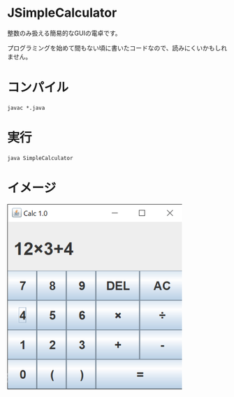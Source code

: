 # JSimpleCalculator
整数のみ扱える簡易的なGUIの電卓です。

プログラミングを始めて間もない頃に書いたコードなので、読みにくいかもしれません。

# コンパイル
`javac *.java`

# 実行
`java SimpleCalculator`

# イメージ
<img src="image/JSimpleCalculator.png" width=400>